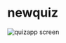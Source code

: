 # newquiz
 ![quizapp screen](https://user-images.githubusercontent.com/109666751/232034804-ca8d6b53-9f17-4727-b73b-4851c8f548e6.jpg)

